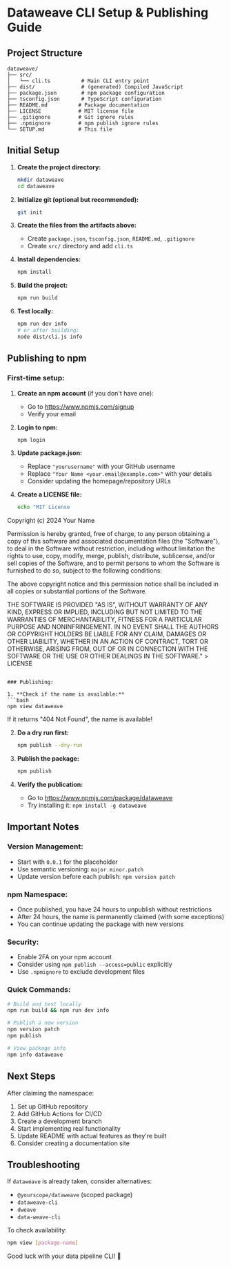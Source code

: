 # Dataweave CLI Setup & Publishing Guide

## Project Structure

```
dataweave/
├── src/
│   └── cli.ts          # Main CLI entry point
├── dist/               # (generated) Compiled JavaScript
├── package.json        # npm package configuration
├── tsconfig.json       # TypeScript configuration
├── README.md          # Package documentation
├── LICENSE            # MIT license file
├── .gitignore         # Git ignore rules
├── .npmignore         # npm publish ignore rules
└── SETUP.md           # This file
```

## Initial Setup

1. **Create the project directory:**
   ```bash
   mkdir dataweave
   cd dataweave
   ```

2. **Initialize git (optional but recommended):**
   ```bash
   git init
   ```

3. **Create the files from the artifacts above:**
   - Create `package.json`, `tsconfig.json`, `README.md`, `.gitignore`
   - Create `src/` directory and add `cli.ts`

4. **Install dependencies:**
   ```bash
   npm install
   ```

5. **Build the project:**
   ```bash
   npm run build
   ```

6. **Test locally:**
   ```bash
   npm run dev info
   # or after building:
   node dist/cli.js info
   ```

## Publishing to npm

### First-time setup:

1. **Create an npm account** (if you don't have one):
   - Go to https://www.npmjs.com/signup
   - Verify your email

2. **Login to npm:**
   ```bash
   npm login
   ```

3. **Update package.json:**
   - Replace `"yourusername"` with your GitHub username
   - Replace `"Your Name <your.email@example.com>"` with your details
   - Consider updating the homepage/repository URLs

4. **Create a LICENSE file:**
   ```bash
   echo "MIT License

Copyright (c) 2024 Your Name

Permission is hereby granted, free of charge, to any person obtaining a copy
of this software and associated documentation files (the \"Software\"), to deal
in the Software without restriction, including without limitation the rights
to use, copy, modify, merge, publish, distribute, sublicense, and/or sell
copies of the Software, and to permit persons to whom the Software is
furnished to do so, subject to the following conditions:

The above copyright notice and this permission notice shall be included in all
copies or substantial portions of the Software.

THE SOFTWARE IS PROVIDED \"AS IS\", WITHOUT WARRANTY OF ANY KIND, EXPRESS OR
IMPLIED, INCLUDING BUT NOT LIMITED TO THE WARRANTIES OF MERCHANTABILITY,
FITNESS FOR A PARTICULAR PURPOSE AND NONINFRINGEMENT. IN NO EVENT SHALL THE
AUTHORS OR COPYRIGHT HOLDERS BE LIABLE FOR ANY CLAIM, DAMAGES OR OTHER
LIABILITY, WHETHER IN AN ACTION OF CONTRACT, TORT OR OTHERWISE, ARISING FROM,
OUT OF OR IN CONNECTION WITH THE SOFTWARE OR THE USE OR OTHER DEALINGS IN THE
SOFTWARE." > LICENSE
   ```

### Publishing:

1. **Check if the name is available:**
   ```bash
   npm view dataweave
   ```
   If it returns "404 Not Found", the name is available!

2. **Do a dry run first:**
   ```bash
   npm publish --dry-run
   ```

3. **Publish the package:**
   ```bash
   npm publish
   ```

4. **Verify the publication:**
   - Go to https://www.npmjs.com/package/dataweave
   - Try installing it: `npm install -g dataweave`

## Important Notes

### Version Management:
- Start with `0.0.1` for the placeholder
- Use semantic versioning: `major.minor.patch`
- Update version before each publish: `npm version patch`

### npm Namespace:
- Once published, you have 24 hours to unpublish without restrictions
- After 24 hours, the name is permanently claimed (with some exceptions)
- You can continue updating the package with new versions

### Security:
- Enable 2FA on your npm account
- Consider using `npm publish --access=public` explicitly
- Use `.npmignore` to exclude development files

### Quick Commands:
```bash
# Build and test locally
npm run build && npm run dev info

# Publish a new version
npm version patch
npm publish

# View package info
npm info dataweave
```

## Next Steps

After claiming the namespace:

1. Set up GitHub repository
2. Add GitHub Actions for CI/CD
3. Create a development branch
4. Start implementing real functionality
5. Update README with actual features as they're built
6. Consider creating a documentation site

## Troubleshooting

If `dataweave` is already taken, consider alternatives:
- `@yourscope/dataweave` (scoped package)
- `dataweave-cli`
- `dweave`
- `data-weave-cli`

To check availability:
```bash
npm view [package-name]
```

Good luck with your data pipeline CLI! 🚀